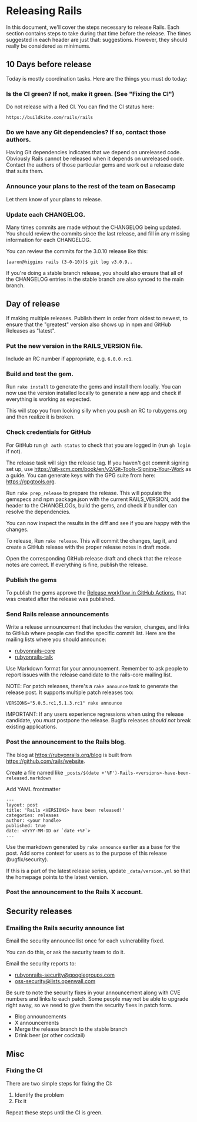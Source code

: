 # Releasing Rails

In this document, we'll cover the steps necessary to release Rails. Each
section contains steps to take during that time before the release. The times
suggested in each header are just that: suggestions. However, they should
really be considered as minimums.

## 10 Days before release

Today is mostly coordination tasks. Here are the things you must do today:

### Is the CI green? If not, make it green. (See "Fixing the CI")

Do not release with a Red CI. You can find the CI status here:

```
https://buildkite.com/rails/rails
```

### Do we have any Git dependencies? If so, contact those authors.

Having Git dependencies indicates that we depend on unreleased code.
Obviously Rails cannot be released when it depends on unreleased code.
Contact the authors of those particular gems and work out a release date that
suits them.

### Announce your plans to the rest of the team on Basecamp

Let them know of your plans to release.

### Update each CHANGELOG.

Many times commits are made without the CHANGELOG being updated. You should
review the commits since the last release, and fill in any missing information
for each CHANGELOG.

You can review the commits for the 3.0.10 release like this:

```
[aaron@higgins rails (3-0-10)]$ git log v3.0.9..
```

If you're doing a stable branch release, you should also ensure that all of
the CHANGELOG entries in the stable branch are also synced to the main
branch.

## Day of release

If making multiple releases. Publish them in order from oldest to newest, to
ensure that the "greatest" version also shows up in npm and GitHub Releases as
"latest".

### Put the new version in the RAILS_VERSION file.

Include an RC number if appropriate, e.g. `6.0.0.rc1`.

### Build and test the gem.

Run `rake install` to generate the gems and install them locally. You can now
use the version installed locally to generate a new app and check if everything
is working as expected.

This will stop you from looking silly when you push an RC to rubygems.org and
then realize it is broken.

### Check credentials for GitHub

For GitHub run `gh auth status` to check that you are logged in (run `gh login` if not).

The release task will sign the release tag. If you haven't got commit signing
set up, use https://git-scm.com/book/en/v2/Git-Tools-Signing-Your-Work as a
guide. You can generate keys with the GPG suite from here: https://gpgtools.org.

Run `rake prep_release` to prepare the release. This will populate the gemspecs and
npm package.json with the current RAILS_VERSION, add the header to the CHANGELOGs,
build the gems, and check if bundler can resolve the dependencies.

You can now inspect the results in the diff and see if you are happy with the
changes.

To release, Run `rake release`. This will commit the changes, tag it, and create a GitHub
release with the proper release notes in draft mode.

Open the corresponding GitHub release draft and check that the release notes
are correct. If everything is fine, publish the release.

### Publish the gems

To publish the gems approve the [Release workflow in GitHub Actions](https://github.com/rails/rails/actions/workflows/release.yml),
that was created after the release was published.

### Send Rails release announcements

Write a release announcement that includes the version, changes, and links to
GitHub where people can find the specific commit list. Here are the mailing
lists where you should announce:

* [rubyonrails-core](https://discuss.rubyonrails.org/c/rubyonrails-core)
* [rubyonrails-talk](https://discuss.rubyonrails.org/c/rubyonrails-talk)

Use Markdown format for your announcement. Remember to ask people to report
issues with the release candidate to the rails-core mailing list.

NOTE: For patch releases, there's a `rake announce` task to generate the release
post. It supports multiple patch releases too:

```
VERSIONS="5.0.5.rc1,5.1.3.rc1" rake announce
```

IMPORTANT: If any users experience regressions when using the release
candidate, you *must* postpone the release. Bugfix releases *should not*
break existing applications.

### Post the announcement to the Rails blog.

The blog at https://rubyonrails.org/blog is built from
https://github.com/rails/website.

Create a file named like
`_posts/$(date +'%F')-Rails-<versions>-have-been-released.markdown`

Add YAML frontmatter
```
---
layout: post
title: 'Rails <VERSIONS> have been released!'
categories: releases
author: <your handle>
published: true
date: <YYYY-MM-DD or `date +%F`>
---
```

Use the markdown generated by `rake announce` earlier as a base for the post.
Add some context for users as to the purpose of this release (bugfix/security).

If this is a part of the latest release series, update `_data/version.yml` so
that the homepage points to the latest version.

### Post the announcement to the Rails X account.

## Security releases

### Emailing the Rails security announce list

Email the security announce list once for each vulnerability fixed.

You can do this, or ask the security team to do it.

Email the security reports to:

* rubyonrails-security@googlegroups.com
* oss-security@lists.openwall.com

Be sure to note the security fixes in your announcement along with CVE numbers
and links to each patch. Some people may not be able to upgrade right away,
so we need to give them the security fixes in patch form.

* Blog announcements
* X announcements
* Merge the release branch to the stable branch
* Drink beer (or other cocktail)

## Misc

### Fixing the CI

There are two simple steps for fixing the CI:

1. Identify the problem
2. Fix it

Repeat these steps until the CI is green.
